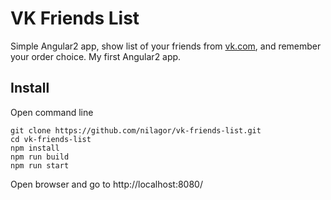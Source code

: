 #  VK Friends List
Simple Angular2 app, show list of your friends from [vk.com](http://vk.com), and remember your order choice.
My first Angular2 app.
## Install
Open command line
```
git clone https://github.com/nilagor/vk-friends-list.git
cd vk-friends-list
npm install
npm run build
npm run start
```

Open browser and go to http://localhost:8080/